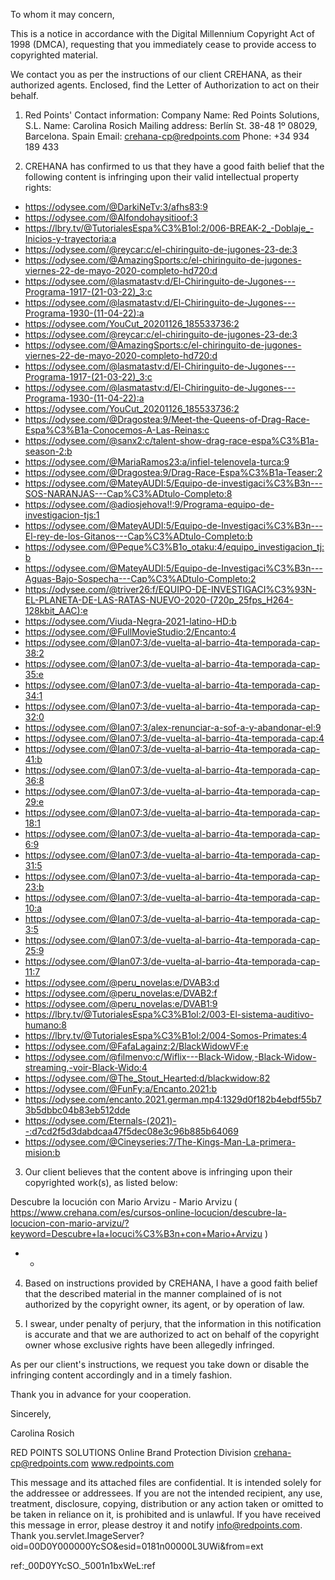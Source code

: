 To whom it may concern,

This is a notice in accordance with the Digital Millennium Copyright Act of 1998 (DMCA), requesting that you immediately cease to provide access to copyrighted material.

We contact you as per the instructions of our client CREHANA, as their authorized agents. Enclosed, find the Letter of Authorization to act on their behalf.

1) Red Points' Contact information:
Company Name: Red Points Solutions, S.L.
Name: Carolina Rosich
Mailing address: Berlín St. 38-48 1º 08029, Barcelona. Spain
Email: crehana-cp@redpoints.com
Phone: +34 934 189 433

2) CREHANA has confirmed to us that they have a good faith belief that the following content is infringing upon their valid intellectual property rights:
- https://odysee.com/@DarkiNeTv:3/afhs83:9
- https://odysee.com/@Alfondohaysitioof:3
- https://lbry.tv/@TutorialesEspa%C3%B1ol:2/006-BREAK-2_-Doblaje_-Inicios-y-trayectoria:a
- https://odysee.com/@reycar:c/el-chiringuito-de-jugones-23-de:3
- https://odysee.com/@AmazingSports:c/el-chiringuito-de-jugones-viernes-22-de-mayo-2020-completo-hd720:d
- https://odysee.com/@lasmatastv:d/El-Chiringuito-de-Jugones---Programa-1917-(21-03-22)_3:c
- https://odysee.com/@lasmatastv:d/El-Chiringuito-de-Jugones---Programa-1930-(11-04-22):a
- https://odysee.com/YouCut_20201126_185533736:2 
- https://odysee.com/@reycar:c/el-chiringuito-de-jugones-23-de:3
- https://odysee.com/@AmazingSports:c/el-chiringuito-de-jugones-viernes-22-de-mayo-2020-completo-hd720:d
- https://odysee.com/@lasmatastv:d/El-Chiringuito-de-Jugones---Programa-1917-(21-03-22)_3:c
- https://odysee.com/@lasmatastv:d/El-Chiringuito-de-Jugones---Programa-1930-(11-04-22):a
- https://odysee.com/YouCut_20201126_185533736:2
- https://odysee.com/@Dragostea:9/Meet-the-Queens-of-Drag-Race-Espa%C3%B1a-Conocemos-A-Las-Reinas:c
- https://odysee.com/@sanx2:c/talent-show-drag-race-espa%C3%B1a-season-2:b
- https://odysee.com/@MariaRamos23:a/infiel-telenovela-turca:9
- https://odysee.com/@Dragostea:9/Drag-Race-Espa%C3%B1a-Teaser:2
- https://odysee.com/@MateyAUDI:5/Equipo-de-investigaci%C3%B3n---SOS-NARANJAS---Cap%C3%ADtulo-Completo:8
- https://odysee.com/@adiosjehova!!:9/Programa-equipo-de-investigacion-tjs:1
- https://odysee.com/@MateyAUDI:5/Equipo-de-Investigaci%C3%B3n---El-rey-de-los-Gitanos---Cap%C3%ADtulo-Completo:b
- https://odysee.com/@Peque%C3%B1o_otaku:4/equipo_investigacion_tj:b
- https://odysee.com/@MateyAUDI:5/Equipo-de-Investigaci%C3%B3n---Aguas-Bajo-Sospecha---Cap%C3%ADtulo-Completo:2
- https://odysee.com/@triver26:f/EQUIPO-DE-INVESTIGACI%C3%93N-EL-PLANETA-DE-LAS-RATAS-NUEVO-2020-(720p_25fps_H264-128kbit_AAC):e
- https://odysee.com/Viuda-Negra-2021-latino-HD:b
- https://odysee.com/@FullMovieStudio:2/Encanto:4
- https://odysee.com/@Ian07:3/de-vuelta-al-barrio-4ta-temporada-cap-38:2
- https://odysee.com/@Ian07:3/de-vuelta-al-barrio-4ta-temporada-cap-35:e
- https://odysee.com/@Ian07:3/de-vuelta-al-barrio-4ta-temporada-cap-34:1
- https://odysee.com/@Ian07:3/de-vuelta-al-barrio-4ta-temporada-cap-32:0
- https://odysee.com/@Ian07:3/alex-renunciar-a-sof-a-y-abandonar-el:9
- https://odysee.com/@Ian07:3/de-vuelta-al-barrio-4ta-temporada-cap:4
- https://odysee.com/@Ian07:3/de-vuelta-al-barrio-4ta-temporada-cap-41:b
- https://odysee.com/@Ian07:3/de-vuelta-al-barrio-4ta-temporada-cap-36:8
- https://odysee.com/@Ian07:3/de-vuelta-al-barrio-4ta-temporada-cap-29:e
- https://odysee.com/@Ian07:3/de-vuelta-al-barrio-4ta-temporada-cap-18:1
- https://odysee.com/@Ian07:3/de-vuelta-al-barrio-4ta-temporada-cap-6:9
- https://odysee.com/@Ian07:3/de-vuelta-al-barrio-4ta-temporada-cap-31:5
- https://odysee.com/@Ian07:3/de-vuelta-al-barrio-4ta-temporada-cap-23:b
- https://odysee.com/@Ian07:3/de-vuelta-al-barrio-4ta-temporada-cap-10:a
- https://odysee.com/@Ian07:3/de-vuelta-al-barrio-4ta-temporada-cap-3:5
- https://odysee.com/@Ian07:3/de-vuelta-al-barrio-4ta-temporada-cap-25:9
- https://odysee.com/@Ian07:3/de-vuelta-al-barrio-4ta-temporada-cap-11:7
- https://odysee.com/@peru_novelas:e/DVAB3:d
- https://odysee.com/@peru_novelas:e/DVAB2:f
- https://odysee.com/@peru_novelas:e/DVAB1:9
- https://lbry.tv/@TutorialesEspa%C3%B1ol:2/003-El-sistema-auditivo-humano:8
- https://lbry.tv/@TutorialesEspa%C3%B1ol:2/004-Somos-Primates:4
- https://odysee.com/@FafaLagainz:2/BlackWidowVF:e
- https://odysee.com/@filmenvo:c/Wiflix---Black-Widow,-Black-Widow-streaming,-voir-Black-Wido:4
- https://odysee.com/@The_Stout_Hearted:d/blackwidow:82
- https://odysee.com/@FunFy:a/Encanto.2021:b
- https://odysee.com/encanto.2021.german.mp4:1329d0f182b4ebdf55b73b5dbbc04b83eb512dde
- https://odysee.com/Eternals-(2021)--:d7cd2f5d3dabdcaa47f5dec08e3c96b885b64069
- https://odysee.com/@Cineyseries:7/The-Kings-Man-La-primera-mision:b




3) Our client believes that the content above is infringing upon their copyrighted work(s), as listed below:

Descubre la locución con Mario Arvizu - Mario Arvizu ( https://www.crehana.com/es/cursos-online-locucion/descubre-la-locucion-con-mario-arvizu/?keyword=Descubre+la+locuci%C3%B3n+con+Mario+Arvizu )
- -

4) Based on instructions provided by CREHANA, I have a good faith belief that the described material in the manner complained of is not authorized by the copyright owner, its agent, or by operation of law.

5) I swear, under penalty of perjury, that the information in this notification is accurate and that we are authorized to act on behalf of the copyright owner whose exclusive rights have been allegedly infringed.

As per our client's instructions, we request you take down or disable the infringing content accordingly and in a timely fashion.

Thank you in advance for your cooperation.

Sincerely,

Carolina Rosich

RED POINTS SOLUTIONS
Online Brand Protection Division
crehana-cp@redpoints.com
www.redpoints.com

This message and its attached files are confidential. It is intended solely for the addressee or addressees. If you are not the intended recipient, any use, treatment, disclosure, copying, distribution or any action taken or omitted to be taken in reliance on it, is prohibited and is unlawful. If you have received this message in error, please destroy it and notify info@redpoints.com. Thank you.servlet.ImageServer?oid=00D0Y000000YcSO&esid=0181n00000L3UWi&from=ext

ref:_00D0YYcSO._5001n1bxWeL:ref 

